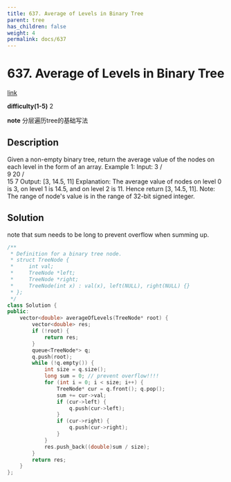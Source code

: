 ```yaml
---
title: 637. Average of Levels in Binary Tree
parent: tree
has_children: false
weight: 4
permalink: docs/637
---
```

# 637. Average of Levels in Binary Tree
[link](https://leetcode.com/problems/average-of-levels-in-binary-tree/)

**difficulty(1-5)** 
2

**note**
分层遍历tree的基础写法

## Description
Given a non-empty binary tree, return the average value of the nodes on each level in the form of an array.
Example 1:
Input:
    3
   / \
  9  20
    /  \
   15   7
Output: [3, 14.5, 11]
Explanation:
The average value of nodes on level 0 is 3,  on level 1 is 14.5, and on level 2 is 11. Hence return [3, 14.5, 11].
Note:
The range of node's value is in the range of 32-bit signed integer.

## Solution
note that sum needs to be long to prevent overflow when summing up.

```c++
/**
 * Definition for a binary tree node.
 * struct TreeNode {
 *     int val;
 *     TreeNode *left;
 *     TreeNode *right;
 *     TreeNode(int x) : val(x), left(NULL), right(NULL) {}
 * };
 */
class Solution {
public:
    vector<double> averageOfLevels(TreeNode* root) {
        vector<double> res;
        if (!root) {
            return res;
        }
        queue<TreeNode*> q;
        q.push(root);
        while (!q.empty()) {
            int size = q.size();
            long sum = 0; // prevent overflow!!!!
            for (int i = 0; i < size; i++) {
                TreeNode* cur = q.front(); q.pop();
                sum += cur->val;
                if (cur->left) {
                    q.push(cur->left);
                }
                if (cur->right) {
                    q.push(cur->right);
                }
            }
            res.push_back((double)sum / size);
        }
        return res;
    }
};
```
